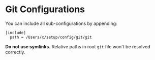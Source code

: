 # Git Configurations

You can include all sub-configurations by appending:

```Git Config
[include]
  path = /Users/x/setup/config/git/git
```

**Do not use symlinks.** Relative paths in root `git` file won't be resolved correctly.
